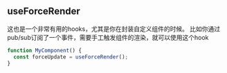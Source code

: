 ## useForceRender

这也是一个非常有用的hooks，尤其是你在封装自定义组件的时候。
比如你通过pub/sub订阅了一个事件，需要手工触发组件的渲染，就可以使用这个hook

```javascript
function MyComponent() {
  const forceUpdate = useForceRender();
}
```